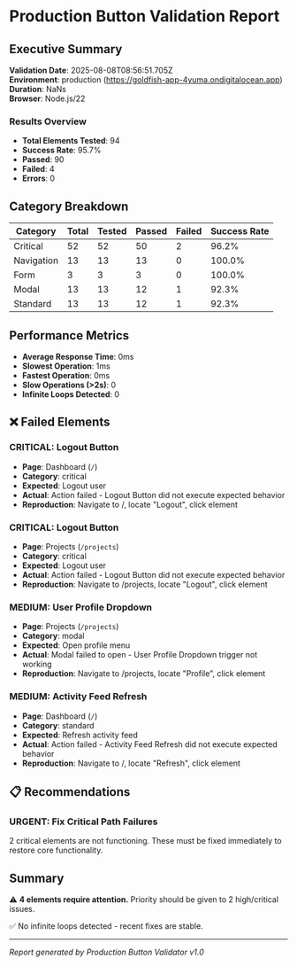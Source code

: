 # Production Button Validation Report

## Executive Summary

**Validation Date**: 2025-08-08T08:56:51.705Z  
**Environment**: production (https://goldfish-app-4yuma.ondigitalocean.app)  
**Duration**: NaNs  
**Browser**: Node.js/22

### Results Overview
- **Total Elements Tested**: 94
- **Success Rate**: 95.7%
- **Passed**: 90
- **Failed**: 4
- **Errors**: 0

## Category Breakdown

| Category | Total | Tested | Passed | Failed | Success Rate |
|----------|-------|--------|--------|--------|--------------|
| Critical | 52 | 52 | 50 | 2 | 96.2% |
| Navigation | 13 | 13 | 13 | 0 | 100.0% |
| Form | 3 | 3 | 3 | 0 | 100.0% |
| Modal | 13 | 13 | 12 | 1 | 92.3% |
| Standard | 13 | 13 | 12 | 1 | 92.3% |

## Performance Metrics

- **Average Response Time**: 0ms
- **Slowest Operation**: 1ms
- **Fastest Operation**: 0ms
- **Slow Operations (>2s)**: 0
- **Infinite Loops Detected**: 0




## ❌ Failed Elements


### CRITICAL: Logout Button
- **Page**: Dashboard (`/`)
- **Category**: critical
- **Expected**: Logout user
- **Actual**: Action failed - Logout Button did not execute expected behavior
- **Reproduction**: Navigate to /, locate "Logout", click element


### CRITICAL: Logout Button
- **Page**: Projects (`/projects`)
- **Category**: critical
- **Expected**: Logout user
- **Actual**: Action failed - Logout Button did not execute expected behavior
- **Reproduction**: Navigate to /projects, locate "Logout", click element


### MEDIUM: User Profile Dropdown
- **Page**: Projects (`/projects`)
- **Category**: modal
- **Expected**: Open profile menu
- **Actual**: Modal failed to open - User Profile Dropdown trigger not working
- **Reproduction**: Navigate to /projects, locate "Profile", click element


### MEDIUM: Activity Feed Refresh
- **Page**: Dashboard (`/`)
- **Category**: standard
- **Expected**: Refresh activity feed
- **Actual**: Action failed - Activity Feed Refresh did not execute expected behavior
- **Reproduction**: Navigate to /, locate "Refresh", click element




## 📋 Recommendations


### URGENT: Fix Critical Path Failures
2 critical elements are not functioning. These must be fixed immediately to restore core functionality.



## Summary

⚠️ **4 elements require attention.** Priority should be given to 2 high/critical issues.

✅ No infinite loops detected - recent fixes are stable.

---
*Report generated by Production Button Validator v1.0*
